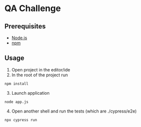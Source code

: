 # QA Challenge


## Prerequisites
- [Node.js](https://nodejs.org)
- [npm](https://www.npmjs.com/get-npm)

## Usage

1. Open project in the editor/ide
2. In the root of the project run
```bash
npm install
```
3. Launch application
```bash
node app.js
```
4. Open another shell and run the tests (which are ./cypress/e2e)
```
npx cypress run
```
